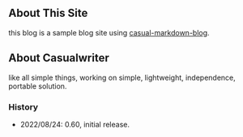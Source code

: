 ## About This Site

this blog is a sample blog site using [casual-markdown-blog](https://github.com/casualwriter/casual-markdown-blog).

## About Casualwriter

like all simple things, working on simple, lightweight, independence, portable solution.

### History
                    
* 2022/08/24: 0.60, initial release. 

